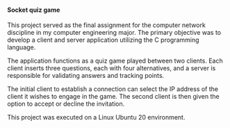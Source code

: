 #### Socket quiz game

This project served as the final assignment for the computer network discipline in my computer engineering major. The primary objective was to develop a client and server application utilizing the C programming language.

The application functions as a quiz game played between two clients. Each client inserts three questions, each with four alternatives, and a server is responsible for validating answers and tracking points.

The initial client to establish a connection can select the IP address of the client it wishes to engage in the game. The second client is then given the option to accept or decline the invitation.

This project was executed on a Linux Ubuntu 20 environment.
